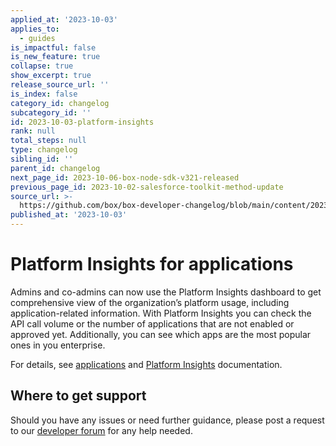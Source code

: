 ```yaml
---
applied_at: '2023-10-03'
applies_to:
  - guides
is_impactful: false
is_new_feature: true
collapse: true
show_excerpt: true
release_source_url: ''
is_index: false
category_id: changelog
subcategory_id: ''
id: 2023-10-03-platform-insights
rank: null
total_steps: null
type: changelog
sibling_id: ''
parent_id: changelog
next_page_id: 2023-10-06-box-node-sdk-v321-released
previous_page_id: 2023-10-02-salesforce-toolkit-method-update
source_url: >-
  https://github.com/box/box-developer-changelog/blob/main/content/2023/10-03-platform-insights.md
published_at: '2023-10-03'
---
```

# Platform Insights for applications

Admins and co-admins can now use the Platform Insights dashboard to get comprehensive view of the organization’s platform usage,
including application-related information.
With Platform Insights you can check the API call volume or the number of applications that are not enabled or approved yet.
Additionally, you can see which apps are the most popular ones in you enterprise.

For details, see [applications][1] and [Platform Insights][2] documentation.
<!-- more -->

## Where to get support

Should you have any issues or need further guidance, please post a request to our [developer forum][3] for any help needed.


[1]: g://applications
[2]: https://support.box.com/hc/en-us/articles/20738406915219-Platform-Insights
[3]: https://forum.box.com/